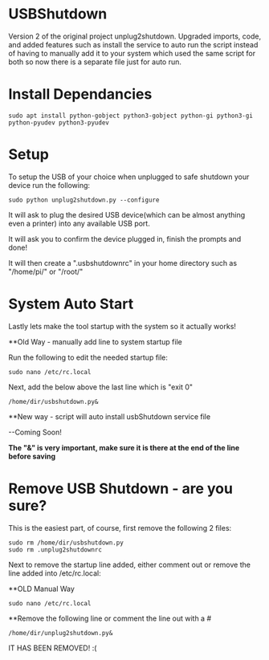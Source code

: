# USBShutdown

Version 2 of the original project unplug2shutdown. Upgraded imports, code, and added features such as install the service to auto run the script instead of having to manually add it to your system which used the same script for both so now there is a separate file just for auto run.

# Install Dependancies

    sudo apt install python-gobject python3-gobject python-gi python3-gi python-pyudev python3-pyudev

# Setup 

To setup the USB of your choice when unplugged to safe shutdown your device run the following:

    sudo python unplug2shutdown.py --configure

It will ask to plug the desired USB device(which can be almost anything even a printer)
into any available USB port. 

It will ask you to confirm the device plugged in, finish the prompts and done!

It will then create a ".usbshutdownrc" in your home directory such as "/home/pi/" or "/root/"

# System Auto Start

Lastly lets make the tool startup with the system so it actually works!

**Old Way - manually add line to system startup file

Run the following to edit the needed startup file:

    sudo nano /etc/rc.local

Next, add the below above the last line which is "exit 0"

    /home/dir/usbshutdown.py&
    
**New way - script will auto install usbShutdown service file

--Coming Soon!

**The "&" is very important, make sure it is there at the end of the line before saving**

# Remove USB Shutdown - are you sure?

This is the easiest part, of course, first remove the following 2 files:

    sudo rm /home/dir/usbshutdown.py
    sudo rm .unplug2shutdownrc

Next to remove the startup line added, either comment out or remove the line added into /etc/rc.local:

   **OLD Manual Way
    
    sudo nano /etc/rc.local
    
  **Remove the following line or comment the line out with a #
    
    /home/dir/unplug2shutdown.py&

IT HAS BEEN REMOVED! :(

